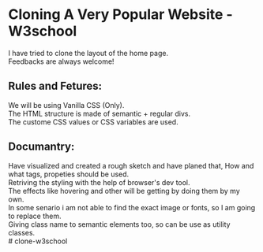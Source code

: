# Cloning A Very Popular Website - W3school
I have tried to clone the layout of the home page. <br>
Feedbacks are always welcome!

## Rules and Fetures:
We will be using Vanilla CSS (Only). <br>
The HTML structure is made of semantic + regular divs. <br>
The custome CSS values or CSS variables are used. <br>


## Documantry:
Have visualized and created a rough sketch and have planed that, How and what tags, propeties should be used. <br>
Retriving the styling with the help of browser's dev tool. <br>
The effects like hovering and other will be getting by doing them by my own. <br>
In some senario i am not able to find the exact image or fonts, so I am going to replace them. <br>
Giving class name to semantic elements too, so can be use as utility classes. <br>
#   c l o n e - w 3 s c h o o l  
 
